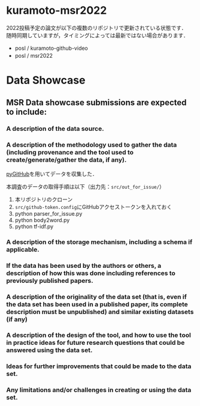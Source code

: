 # kuramoto-msr2022
2022投稿予定の論文が以下の複数のリポジトリで更新されている状態です．<br>
随時同期していますが，タイミングによっては最新ではない場合があります．

- posl / kuramoto-github-video　　
- posl / msr2022　　

# Data Showcase
## MSR Data showcase submissions are expected to include:

### A description of the data source. <br>

### A description of the methodology used to gather the data (including provenance and the tool used to create/generate/gather the data, if any). <br>
[pyGitHub](https://pygithub.readthedocs.io/en/latest/introduction.html)を用いてデータを収集した．
  
本調査のデータの取得手順は以下（出力先：`src/out_for_issue/`）
  1. 本リポジトリのクローン
  2. `src/github-token.config`にGitHubアクセストークンを入れておく
  3. python parser_for_issue.py
  4. python body2word.py
  5. python tf-idf.py

### A description of the storage mechanism, including a schema if applicable. <br>
### If the data has been used by the authors or others, a description of how this was done including references to previously published papers. <br>
### A description of the originality of the data set (that is, even if the data set has been used in a published paper, its complete description must be unpublished) and similar existing datasets (if any) <br>
### A description of the design of the tool, and how to use the tool in practice ideas for future research questions that could be answered using the data set. <br>
### Ideas for further improvements that could be made to the data set. <br>
### Any limitations and/or challenges in creating or using the data set. <br>
